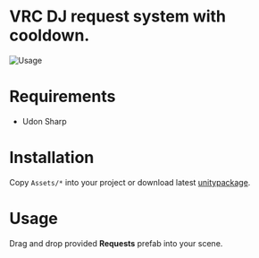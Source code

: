 # VRC DJ request system with cooldown.
![Usage]()

# Requirements
- Udon Sharp

# Installation
Copy `Assets/*` into your project or download latest [unitypackage](https://github.com/ryushunosuke/vrc-dj-request-system/releases/latest).

# Usage
Drag and drop provided **Requests** prefab into your scene.